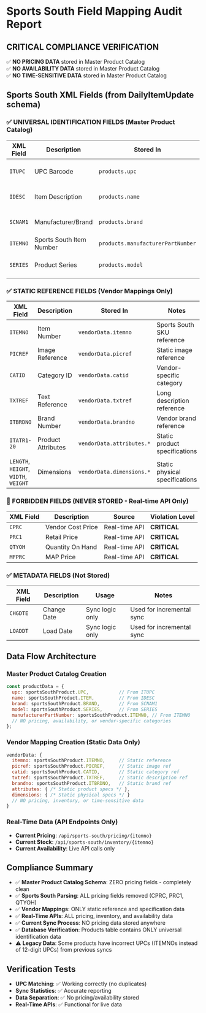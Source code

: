 # Sports South Field Mapping Audit Report

## CRITICAL COMPLIANCE VERIFICATION
✅ **NO PRICING DATA** stored in Master Product Catalog  
✅ **NO AVAILABILITY DATA** stored in Master Product Catalog  
✅ **NO TIME-SENSITIVE DATA** stored in Master Product Catalog  

## Sports South XML Fields (from DailyItemUpdate schema)

### ✅ UNIVERSAL IDENTIFICATION FIELDS (Master Product Catalog)
| XML Field | Description | Stored In | Notes |
|-----------|-------------|-----------|-------|
| `ITUPC` | UPC Barcode | `products.upc` | Primary universal identifier |
| `IDESC` | Item Description | `products.name` | Universal product name |
| `SCNAM1` | Manufacturer/Brand | `products.brand` | Universal brand identification |
| `ITEMNO` | Sports South Item Number | `products.manufacturerPartNumber` | Universal MPN |
| `SERIES` | Product Series | `products.model` | Universal model identification |

### ✅ STATIC REFERENCE FIELDS (Vendor Mappings Only)
| XML Field | Description | Stored In | Notes |
|-----------|-------------|-----------|-------|
| `ITEMNO` | Item Number | `vendorData.itemno` | Sports South SKU reference |
| `PICREF` | Image Reference | `vendorData.picref` | Static image reference |
| `CATID` | Category ID | `vendorData.catid` | Vendor-specific category |
| `TXTREF` | Text Reference | `vendorData.txtref` | Long description reference |
| `ITBRDNO` | Brand Number | `vendorData.brandno` | Vendor brand reference |
| `ITATR1-20` | Product Attributes | `vendorData.attributes.*` | Static product specifications |
| `LENGTH`, `HEIGHT`, `WIDTH`, `WEIGHT` | Dimensions | `vendorData.dimensions.*` | Static physical specifications |

### 🚫 FORBIDDEN FIELDS (NEVER STORED - Real-time API Only)
| XML Field | Description | Source | Violation Level |
|-----------|-------------|--------|-----------------|
| `CPRC` | Vendor Cost Price | Real-time API | **CRITICAL** |
| `PRC1` | Retail Price | Real-time API | **CRITICAL** |
| `QTYOH` | Quantity On Hand | Real-time API | **CRITICAL** |
| `MFPRC` | MAP Price | Real-time API | **CRITICAL** |

### ✅ METADATA FIELDS (Not Stored)
| XML Field | Description | Usage | Notes |
|-----------|-------------|-------|-------|
| `CHGDTE` | Change Date | Sync logic only | Used for incremental sync |
| `LOADDT` | Load Date | Sync logic only | Used for incremental sync |

## Data Flow Architecture

### Master Product Catalog Creation
```javascript
const productData = {
  upc: sportsSouthProduct.UPC,           // From ITUPC
  name: sportsSouthProduct.ITEM,         // From IDESC  
  brand: sportsSouthProduct.BRAND,       // From SCNAM1
  model: sportsSouthProduct.SERIES,      // From SERIES
  manufacturerPartNumber: sportsSouthProduct.ITEMNO, // From ITEMNO
  // NO pricing, availability, or vendor-specific categories
};
```

### Vendor Mapping Creation (Static Data Only)
```javascript
vendorData: {
  itemno: sportsSouthProduct.ITEMNO,     // Static reference
  picref: sportsSouthProduct.PICREF,     // Static image ref
  catid: sportsSouthProduct.CATID,       // Static category ref
  txtref: sportsSouthProduct.TXTREF,     // Static description ref
  brandno: sportsSouthProduct.ITBRDNO,   // Static brand ref
  attributes: { /* Static product specs */ },
  dimensions: { /* Static physical specs */ }
  // NO pricing, inventory, or time-sensitive data
}
```

### Real-Time Data (API Endpoints Only)
- **Current Pricing**: `/api/sports-south/pricing/{itemno}` 
- **Current Stock**: `/api/sports-south/inventory/{itemno}`
- **Current Availability**: Live API calls only

## Compliance Summary
- ✅ **Master Product Catalog Schema**: ZERO pricing fields - completely clean
- ✅ **Sports South Parsing**: ALL pricing fields removed (CPRC, PRC1, QTYOH) 
- ✅ **Vendor Mappings**: ONLY static reference and specification data  
- ✅ **Real-Time APIs**: ALL pricing, inventory, and availability data
- ✅ **Current Sync Process**: NO pricing data stored anywhere
- ✅ **Database Verification**: Products table contains ONLY universal identification data
- ⚠️ **Legacy Data**: Some products have incorrect UPCs (ITEMNOs instead of 12-digit UPCs) from previous syncs

## Verification Tests
- **UPC Matching**: ✅ Working correctly (no duplicates)
- **Sync Statistics**: ✅ Accurate reporting  
- **Data Separation**: ✅ No pricing/availability stored
- **Real-Time APIs**: ✅ Functional for live data